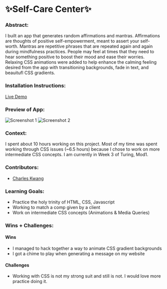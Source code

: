 # ✨Self-Care Center✨

### Abstract:
[//]: <> (Briefly describe what you built and its features. What problem is the app solving? How does this application solve that problem?)
I built an app that generates random affirmations and mantras. Affirmations are thoughts of positive self-empowerment, meant to assert your self-worth. Mantras are repetitive phrases that are repeated again and again during mindfulness practices. People may feel at times that they need to hear something positive to boost their mood and ease their worries. Relaxing CSS animations were added to help enhance the calming feeling desired from the app with transitioning backgrounds, fade in text, and beauitufl CSS gradients.

### Installation Instructions:
[//]: <> (What steps does a person have to take to get your app cloned down and running?)
[Live Demo](https://kojinkuro.github.io/self-care-center/)

### Preview of App:
[//]: <> (Provide ONE gif or screenshot of your application - choose the "coolest" piece of functionality to show off.)
![Screenshot 1](https://i.ibb.co/9pN89jB/Screenshot-2024-02-20-at-8-35-53-AM.png)
![Screenshot 2](https://i.ibb.co/k5TzDJV/Screenshot-2024-02-20-at-8-36-03-AM.png)

### Context:
[//]: <> (Give some context for the project here. How long did you have to work on it? How far into the Turing program are you?)
I spent about 10 hours working on this project. Most of my time was spent working through CSS issues (~6.5 hours) because I chose to work on more intermediate CSS concepts. I am currently in Week 3 of Turing, Mod1. 

### Contributors:
[//]: <> (Who worked on this application? Link to their GitHubs.)
- [Charles Kwang](https://github.com/KojinKuro)

### Learning Goals:
[//]: <> (What were the learning goals of this project? What tech did you work with?)
- Practice the holy trinity of HTML, CSS, Javascript
- Working to match a comp given by a client
- Work on intermediate CSS concepts (Animations & Media Queries)

### Wins + Challenges:
[//]: <> (What are 2-3 wins you have from this project? What were some challenges you faced - and how did you get over them?)
#### Wins
- I managed to hack together a way to animate CSS gradient backgrounds
- I got a chime to play when generating a message on my website
#### Challenges
- Working with CSS is not my strong suit and still is not. I would love more practice doing it.
